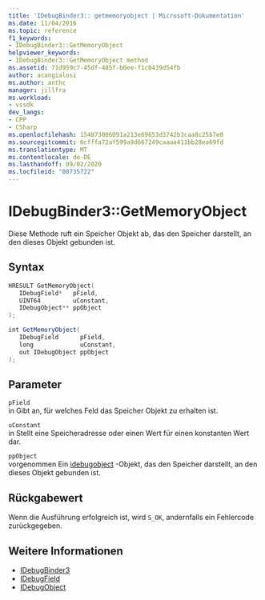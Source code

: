 ```yaml
---
title: 'IDebugBinder3:: getmemoryobject | Microsoft-Dokumentation'
ms.date: 11/04/2016
ms.topic: reference
f1_keywords:
- IDebugBinder3::GetMemoryObject
helpviewer_keywords:
- IDebugBinder3::GetMemoryObject method
ms.assetid: 71d959c7-45df-485f-b0ee-f1c0439d54fb
author: acangialosi
ms.author: anthc
manager: jillfra
ms.workload:
- vssdk
dev_langs:
- CPP
- CSharp
ms.openlocfilehash: 154873006091a213e69653d3742b3caa8c25b7e0
ms.sourcegitcommit: 6cfffa72af599a9d667249caaaa411bb28ea69fd
ms.translationtype: MT
ms.contentlocale: de-DE
ms.lasthandoff: 09/02/2020
ms.locfileid: "80735722"
---
```

# <a name="idebugbinder3getmemoryobject"></a>IDebugBinder3::GetMemoryObject
Diese Methode ruft ein Speicher Objekt ab, das den Speicher darstellt, an den dieses Objekt gebunden ist.

## <a name="syntax"></a>Syntax

```cpp
HRESULT GetMemoryObject(
   IDebugField*   pField,
   UINT64         uConstant,
   IDebugObject** ppObject
);
```

```csharp
int GetMemoryObject(
   IDebugField      pField,
   long             uConstant,
   out IDebugObject ppObject
);
```

## <a name="parameters"></a>Parameter
`pField`\
in Gibt an, für welches Feld das Speicher Objekt zu erhalten ist.

`uConstant`\
in Stellt eine Speicheradresse oder einen Wert für einen konstanten Wert dar.

`ppObject`\
vorgenommen Ein [idebugobject](../../../extensibility/debugger/reference/idebugobject.md) -Objekt, das den Speicher darstellt, an den dieses Objekt gebunden ist.

## <a name="return-value"></a>Rückgabewert
 Wenn die Ausführung erfolgreich ist, wird `S_OK`, andernfalls ein Fehlercode zurückgegeben.

## <a name="see-also"></a>Weitere Informationen
- [IDebugBinder3](../../../extensibility/debugger/reference/idebugbinder3.md)
- [IDebugField](../../../extensibility/debugger/reference/idebugfield.md)
- [IDebugObject](../../../extensibility/debugger/reference/idebugobject.md)
